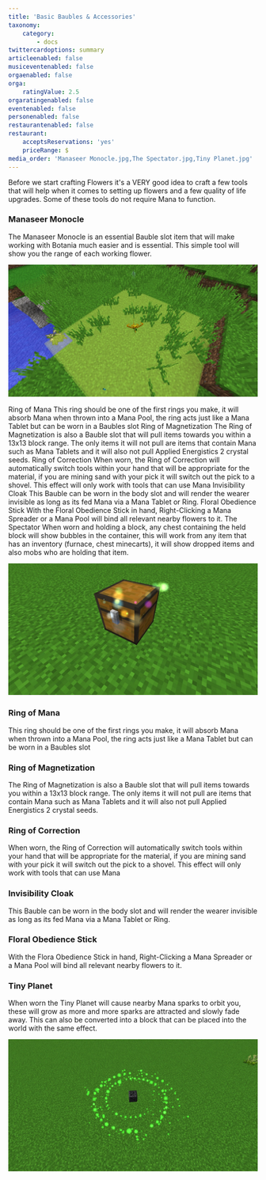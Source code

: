 ```yaml
---
title: 'Basic Baubles & Accessories'
taxonomy:
    category:
        - docs
twittercardoptions: summary
articleenabled: false
musiceventenabled: false
orgaenabled: false
orga:
    ratingValue: 2.5
orgaratingenabled: false
eventenabled: false
personenabled: false
restaurantenabled: false
restaurant:
    acceptsReservations: 'yes'
    priceRange: $
media_order: 'Manaseer Monocle.jpg,The Spectator.jpg,Tiny Planet.jpg'
---
```


Before we start crafting Flowers it's a VERY good idea to craft a few tools that will help when it comes to setting up flowers and a few quality of life upgrades. Some of these tools do not require Mana to function.

### Manaseer Monocle
The Manaseer Monocle is an essential Bauble slot item that will make working with Botania much easier and is essential. This simple tool will show you the range of each working flower.

![](Manaseer%20Monocle.jpg)

Ring of Mana
This ring should be one of the first rings you make, it will absorb Mana when thrown into a Mana Pool, the ring acts just like a Mana Tablet but can be worn in a Baubles slot
Ring of Magnetization
The Ring of Magnetization is also a Bauble slot that will pull items towards you within a 13x13 block range. The only items it will not pull are items that contain Mana such as Mana Tablets and it will also not pull Applied Energistics 2 crystal seeds.
Ring of Correction
When worn, the Ring of Correction will automatically switch tools within your hand that will be appropriate for the material, if you are mining sand with your pick it will switch out the pick to a shovel. This effect will only work with tools that can use Mana
Invisibility Cloak
This Bauble can be worn in the body slot and will render the wearer invisible as long as its fed Mana via a Mana Tablet or Ring.
Floral Obedience Stick
With the Floral Obedience Stick in hand, Right-Clicking a Mana Spreader or a Mana Pool will bind all relevant nearby flowers to it.
The Spectator
When worn and holding a block, any chest containing the held block will show bubbles in the container, this will work from any item that has an inventory (furnace, chest minecarts), it will show dropped items and also mobs who are holding that item.

![](The%20Spectator.jpg)

### Ring of Mana
This ring should be one of the first rings you make, it will absorb Mana when thrown into a Mana Pool, the ring acts just like a Mana Tablet but can be worn in a Baubles slot

### Ring of Magnetization
The Ring of Magnetization is also a Bauble slot that will pull items towards you within a 13x13 block range. The only items it will not pull are items that contain Mana such as Mana Tablets and it will also not pull Applied Energistics 2 crystal seeds.

### Ring of Correction
When worn, the Ring of Correction will automatically switch tools within your hand that will be appropriate for the material, if you are mining sand with your pick it will switch out the pick to a shovel. This effect will only work with tools that can use Mana

### Invisibility Cloak
This Bauble can be worn in the body slot and will render the wearer invisible as long as its fed Mana via a Mana Tablet or Ring.

### Floral Obedience Stick
With the Flora Obedience Stick in hand, Right-Clicking a Mana Spreader or a Mana Pool will bind all relevant nearby flowers to it.

### Tiny Planet
When worn the Tiny Planet will cause nearby Mana sparks to orbit you, these will grow as more and more sparks are attracted and slowly fade away. This can also be converted into a block that can be placed into the world with the same effect.

![](Tiny%20Planet.jpg)
